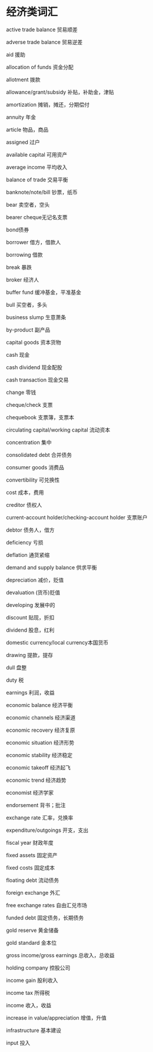 # 经济类词汇

active trade balance 贸易顺差

adverse trade balance 贸易逆差

aid 援助 

allocation of funds 资金分配 

allotment 拨款 

allowance/grant/subsidy 补贴，补助金，津贴

amortization 摊销，摊还，分期偿付 

annuity 年金 

article 物品，商品 

assigned 过户 

available capital 可用资产 

average income 平均收入 

balance of trade 交易平衡

banknote/note/bill 钞票，纸币

bear 卖空者，空头 

bearer cheque无记名支票

bond债券 

borrower 借方，借款人 

borrowing 借款 

break 暴跌 

broker 经济人

buffer fund 缓冲基金，平准基金 

bull 买空者，多头 

business slump 生意萧条

by-product 副产品 

capital goods 资本货物  

cash 现金

cash dividend 现金配股 

cash transaction 现金交易

change 零钱

cheque/check 支票

chequebook 支票簿，支票本

circulating capital/working capital 流动资本 

concentration 集中 

consolidated debt 合并债务 

consumer goods 消费品 

convertibility 可兑换性 

cost 成本，费用 

creditor 债权人 

current-account holder/checking-account holder 支票账户 

debtor 债务人，借方 

deficiency 亏损

deflation 通货紧缩 

demand and supply balance 供求平衡

depreciation 减价，贬值 

devaluation (货币)贬值 

developing 发展中的

discount 贴现，折扣 

dividend 股息，红利 

domestic currency/local currency本国货币 

drawing 提款，提存 

dull 盘整 

duty 税 

earnings 利润，收益 

economic balance 经济平衡 

economic channels 经济渠道 

economic recovery 经济复原 

economic situation 经济形势 

economic stability 经济稳定 

economic takeoff 经济起飞

economic trend 经济趋势 

economist 经济学家 

endorsement 背书；批注 

exchange rate 汇率，兑换率 

expenditure/outgoings 开支，支出 

fiscal year 财政年度

fixed assets 固定资产 

fixed costs 固定成本 

floating debt 流动债务 

foreign exchange 外汇 

free exchange rates 自由汇兑市场 

funded debt 固定债务，长期债务 

gold reserve 黄金储备

gold standard 金本位

gross income/gross earnings 总收入，总收益 

holding company 控股公司 

income gain 股利收入 

income tax 所得税 

income 收入，收益 

increase in value/appreciation 增值，升值

infrastructure 基本建设 

input 投入